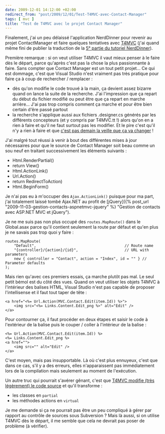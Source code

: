 ```yaml
---
date: 2009-12-01 14:12:00 +02:00
redirect_from: "post/2009/12/01/Test-T4MVC-avec-Contact-Manager"
tags: [ mvc ]
title: "Test de T4MVC avec le projet Contact Manager"
---
```


Finalement, j'ai un peu délaissé l'application NerdDinner pour revenir au
projet ContactManager et faire quelques tentatives avec [T4MVC](http://aspnet.codeplex.com/wikipage?title=T4MVC "A T4 template for ASP.NET MVC") (j'ai quand même fini de publier la
traduction de la [
5° partie du tutoriel NerdDinner](/nerddinner/controleurs-vues/ "Utiliser les contrôleurs et les vues pour réaliser une interface liste / détail")).

Première remarque : si on veut utiliser T4MVC il vaut mieux penser à le
faire dès le départ, parce qu'après c'est pas la chose la plus passionnante à
faire. Sans compter que Contact Manager est un tout petit projet... Ce qui est
dommage, c'est que Visual Studio n'est vraiment pas très pratique pour faire ça
à coup de rechercher / remplacer :

* dès qu'on modifie le code trouvé à la main, ça devient assez bizarre quand
on lance la suite de la recherche. J'ai l'impression que ça repart du début du
fichier modifié ou peut être que ça repart en marche arrière... J'ai pas trop
compris comment ça marche et pour être bien certain d'êre passé partout
* la recherche s'applique aussi aux fichiers .designer.cs générés par les
différents concepteurs (et y compris par T4MVC.tt !) alors qu'on en a rien à
faire et qu'il ne faut surtout pas les modifier. Et le pire c'est qu'il n'y a
rien à faire et que [c'est pas
demain la veille que ça va changer](http://connect.microsoft.com/VisualStudio/feedback/ViewFeedback.aspx?FeedbackID=476884 "Find option to exclude designer generated code") !

J'ai malgré tout réussi à venir à bout des différentes mises à jour
nécessaires pour que le source de Contact Manager soit beau comme un sou neuf
en traitant successivement les éléments suivants :

* Html.RenderPartial()
* return View()
* Html.ActionLink()
* Url.Action()
* return RedirectToAction)
* Html.BeginForm()

Je n'ai pas eu à m'occuper des `Ajax.ActionLink()` puisque pour
ma part, j'ai totalement laissé tombé Ajax.NET au profit de [jQuery]({% post_url "2009-11-03-gestion-contacts-aspnetmvc-jquery" %} "Gestion de contacts avec ASP.NET MVC et jQuery").

Je ne me suis pas non plus occupé des `routes.MapRoute()` dans le
Global.asax parce qu'il contient seulement la route par défaut et qu'en plus je
ne savais pas trop quoi y faire :

```
routes.MapRoute(
    "Default",                                        // Route name
    "{controller}/{action}/{id}",                     // URL with parameters
    new { controller = "Contact", action = "Index", id = "" } // Parameter defaults
);
```

Mais rien qu'avec ces premiers essais, ça marche plutôt pas mal. Le seul
petit bémol est du côté des vues. Quand on veut utiliser les objets T4MVC à
l'intérieur des balises HTML, Visual Studio n'est pas capable de proposer
l'intellisense et il faut tout taper de tête :

```
<a href="<%= Url.Action(MVC.Contact.Edit(item.Id)) %>">
    <img src="<%= Links.Content.Edit_png %>" alt="Edit" />
</a>
```

Pour contourner ça, il faut procéder en deux étapes et saisir le code à
l'extérieur de la balise puis le couper / coller à l'intérieur de la
balise :

```
<%= Url.Action(MVC.Contact.Edit(item.Id)) %>
<%= Links.Content.Edit_png %>
<a href="">
    <img src="" alt="Edit" />
</a>
```

C'est moyen, mais pas insupportable. Là où c'est plus ennuyeux, c'est que
dans ce cas, s'il y a des erreurs, elles n'apparaissent pas immédiatement lors
de la compilation mais seulement au moment de l'exécution.

Un autre truc qui pourrait s'avérer gênant, c'est que [
T4MVC modifie (très légèrement) le code source](http://blogs.msdn.com/davidebb/archive/2009/06/26/the-mvc-t4-template-is-now-up-on-codeplex-and-it-does-change-your-code-a-bit.aspx "The MVC T4 template is now up on CodePlex, and it does change your code a bit") et qu'il
transforme :

* les classes en `partial`
* les méthodes actions en `virtual`

Je me demande si ça ne pourrait pas être un peu compliqué à gérer par
rapport au contrôle de sources sous Subversion ? Mais là aussi, si on
utilise T4MVC dès le départ, il me semble que cela ne devrait pas poser de
problème (à vérifier).
